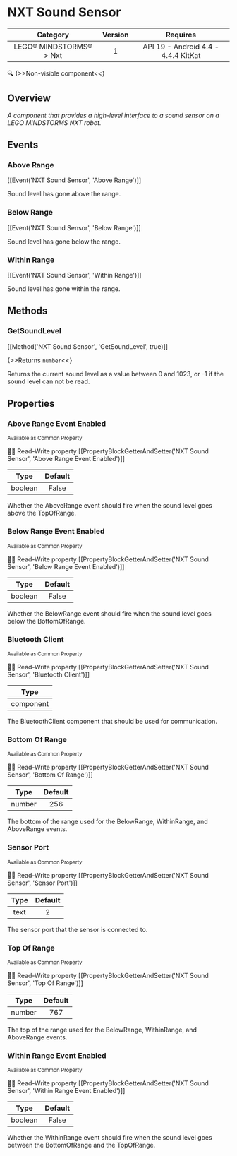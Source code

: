 # NXT Sound Sensor

| Category | Version | Requires |
|:--------:|:-------:|:--------:|
|LEGO® MINDSTORMS® > Nxt|1|API 19 - Android 4.4 - 4.4.4 KitKat|

:mag: {>>Non-visible component<<}

## Overview

_A component that provides a high-level interface to a sound sensor on a LEGO MINDSTORMS NXT robot._

## Events

### Above Range

[[Event('NXT Sound Sensor', 'Above Range')]]

Sound level has gone above the range.

### Below Range

[[Event('NXT Sound Sensor', 'Below Range')]]

Sound level has gone below the range.

### Within Range

[[Event('NXT Sound Sensor', 'Within Range')]]

Sound level has gone within the range.

## Methods

### GetSoundLevel

[[Method('NXT Sound Sensor', 'GetSoundLevel', true)]]

{>>Returns `number`<<}

Returns the current sound level as a value between 0 and 1023, or -1 if the sound level can not be read.

## Properties

### Above Range Event Enabled

<small>Available as Common Property</small>

:eyes::pencil: Read-Write property
[[PropertyBlockGetterAndSetter('NXT Sound Sensor', 'Above Range Event Enabled')]]

| Type | Default |
|:----:|:-------:|
|boolean|False|

Whether the AboveRange event should fire when the sound level goes above the TopOfRange.

### Below Range Event Enabled

<small>Available as Common Property</small>

:eyes::pencil: Read-Write property
[[PropertyBlockGetterAndSetter('NXT Sound Sensor', 'Below Range Event Enabled')]]

| Type | Default |
|:----:|:-------:|
|boolean|False|

Whether the BelowRange event should fire when the sound level goes below the BottomOfRange.

### Bluetooth Client

<small>Available as Common Property</small>

:eyes::pencil: Read-Write property
[[PropertyBlockGetterAndSetter('NXT Sound Sensor', 'Bluetooth Client')]]

| Type |
|:----:|
|component|

The BluetoothClient component that should be used for communication.

### Bottom Of Range

<small>Available as Common Property</small>

:eyes::pencil: Read-Write property
[[PropertyBlockGetterAndSetter('NXT Sound Sensor', 'Bottom Of Range')]]

| Type | Default |
|:----:|:-------:|
|number|256|

The bottom of the range used for the BelowRange, WithinRange, and AboveRange events.

### Sensor Port

<small>Available as Common Property</small>

:eyes::pencil: Read-Write property
[[PropertyBlockGetterAndSetter('NXT Sound Sensor', 'Sensor Port')]]

| Type | Default |
|:----:|:-------:|
|text|2|

The sensor port that the sensor is connected to.

### Top Of Range

<small>Available as Common Property</small>

:eyes::pencil: Read-Write property
[[PropertyBlockGetterAndSetter('NXT Sound Sensor', 'Top Of Range')]]

| Type | Default |
|:----:|:-------:|
|number|767|

The top of the range used for the BelowRange, WithinRange, and AboveRange events.

### Within Range Event Enabled

<small>Available as Common Property</small>

:eyes::pencil: Read-Write property
[[PropertyBlockGetterAndSetter('NXT Sound Sensor', 'Within Range Event Enabled')]]

| Type | Default |
|:----:|:-------:|
|boolean|False|

Whether the WithinRange event should fire when the sound level goes between the BottomOfRange and the TopOfRange.